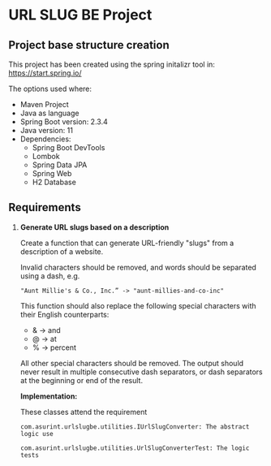 # URL SLUG BE Project

## Project base structure creation

This project has been created using the spring initalizr tool in: https://start.spring.io/

The options used where:

- Maven Project
- Java as language
- Spring Boot version: 2.3.4
- Java version: 11
- Dependencies:
  - Spring Boot DevTools
  - Lombok
  - Spring Data JPA
  - Spring Web
  - H2 Database

## Requirements

1. **Generate URL slugs based on a description**

   Create a function that can generate URL-friendly "slugs" from a description of a website.

   Invalid characters should be removed, and words should be separated using a dash, e.g.

   ```
   "Aunt Millie's & Co., Inc.” -> "aunt-millies-and-co-inc"
   ```

   This function should also replace the following special characters with their English counterparts:

   - & -> and
   - @ -> at
   - % -> percent

   All other special characters should be removed. The output should never result in multiple consecutive dash separators, or dash separators at the beginning or end of the result.
   
   **Implementation:**

   These classes attend the requirement
   
   ```
   com.asurint.urlslugbe.utilities.IUrlSlugConverter: The abstract logic use
   
   com.asurint.urlslugbe.utilities.UrlSlugConverterTest: The logic tests
   ```
